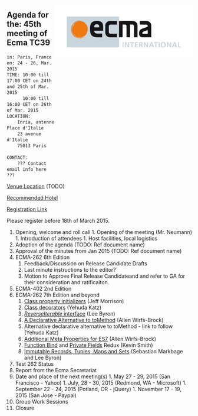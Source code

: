 <img src="../images/Ecma_RVB-003.jpg"
     align="right" alt="" />

## Agenda for the: 45th meeting of Ecma TC39

    in: Paris, France
    on: 24 - 26, Mar. 2015
    TIME: 10:00 till 17:00 CET on 24th and 25th of Mar. 2015
          10:00 till 16:00 CET on 26th of Mar. 2015
    LOCATION:
        Inria, antenne Place d'Italie
        23 avenue d'Italie
        75013 Paris

    CONTACT:
        ??? Contact email info here ???

[Venue Location]() (TODO)

[Recommended Hotel](http://www.ibis.com/gb/hotel-1803-ibis-paris-place-d-italie-13th/index.shtml)

[Registration Link](https://ecma.doodle.com/cpysx56wd5fyqdpy)

Please register before 18th of March 2015.

  1. Opening, welcome and roll call
    1. Opening of the meeting (Mr. Neumann)
    1. Introduction of attendees
    1. Host facilities, local logistics
  1. Adoption of the agenda (TODO: Ref document name)
  1. Approval of the minutes from Jan 2015 (TODO: Ref document name)
  1. ECMA-262 6th Edition
     1. Feedback/Discussion on Release Candidate Drafts
     2. Last minute instructions to the editor?
     3. Motion to Approve Final Release Candidateand and refer to GA for their consideration and ratificaiton.
  1. ECMA-402 2nd Edition
  1. ECMA-262 7th Edition and beyond
     1. [Class property initializers](https://gist.github.com/jeffmo/054df782c05639da2adb) (Jeff Morrison)
     1. [Class decorators](https://github.com/wycats/javascript-decorators) (Yehuda Katz)
     1. [*ReverseIterable* interface](https://github.com/leebyron/ecmascript-reverse-iterator) (Lee Byron)
     1. [A Declarative Alternative to toMethod](https://github.com/allenwb/ESideas/blob/master/dcltomethod.md) (Allen Wirfs-Brock)
     1. Alternative declarative alternative to toMethod - link to follow (Yehuda Katz)
     1. [Additional Meta Properties for ES7](https://github.com/allenwb/ESideas/blob/master/ES7MetaProps.md) (Allen Wirfs-Brock)
     1. [Function Bind](https://github.com/zenparsing/es-function-bind) and [Private Fields](https://github.com/zenparsing/es-private-fields) Redux (Kevin Smith)
     1. [Immutable Records, Tuples, Maps and Sets](https://github.com/sebmarkbage/ecmascript-immutable-data-structures) (Sebastian Markbage and Lee Byron)
  1. Test 262 Status
  1. Report from the Ecma Secretariat
  1. Date and place of the next meeting(s)
    1. May 27 - 29, 2015 (San Francisco - Yahoo)
    1. July, 28 - 30, 2015 (Redmond, WA - Microsoft)
    1. September 22 - 24, 2015 (Potland, OR - jQuery)
    1. November 17 - 19, 2015 (San Jose - Paypal)
  1.  Group Work Sessions
  1.  Closure
